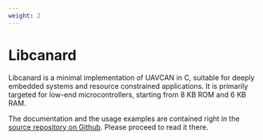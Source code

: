 ```yaml
---
weight: 2
---
```


# Libcanard

Libcanard is a minimal implementation of UAVCAN in C, suitable for deeply embedded systems and
resource constrained applications.
It is primarily targeted for low-end microcontrollers, starting from 8 KB ROM and 6 KB RAM.

The documentation and the usage examples are contained right in the
[source repository on Github](https://github.com/UAVCAN/libcanard).
Please proceed to read it there.
